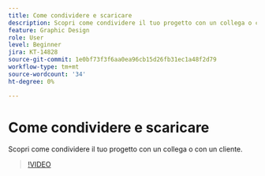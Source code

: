 ```yaml
---
title: Come condividere e scaricare
description: Scopri come condividere il tuo progetto con un collega o con un cliente
feature: Graphic Design
role: User
level: Beginner
jira: KT-14828
source-git-commit: 1e0bf73f3f6aa0ea96cb15d26fb31ec1a48f2d79
workflow-type: tm+mt
source-wordcount: '34'
ht-degree: 0%

---
```


# Come condividere e scaricare

Scopri come condividere il tuo progetto con un collega o con un cliente.

>[!VIDEO](https://video.tv.adobe.com/v/3426936?quality=12&learn=on&hidetitle=true)
